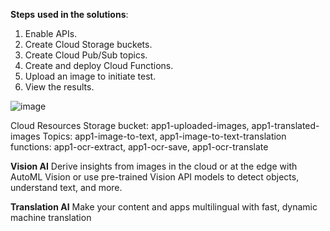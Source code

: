 
****Steps**** **used in the solutions**:
  1. Enable APIs.
  2. Create Cloud Storage buckets.
  3. Create Cloud Pub/Sub topics.
  4. Create and deploy Cloud Functions.
  5. Upload an image to initiate test.
  6. View the results.

![image](https://github.com/rameshjoshi/ml-model-google-vision-translation-api/assets/7277702/009c7b5e-26d8-4fef-aafd-6a48b7476cb7)

Cloud Resources
  Storage bucket: app1-uploaded-images, app1-translated-images
  Topics: app1-image-to-text, app1-image-to-text-translation
  functions: app1-ocr-extract, app1-ocr-save, app1-ocr-translate

**Vision AI**
Derive insights from images in the cloud or at the edge with AutoML Vision or use pre-trained Vision API models to detect objects, understand text, and more.

**Translation AI**
Make your content and apps multilingual with fast, dynamic machine translation
